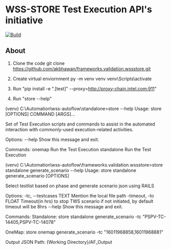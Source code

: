 # WSS-STORE Test Execution API's initiative

<p align="left">
  <a href="https://github.com/intel-sandbox/frameworks.design.software.dbio.code-quality-moonshot/actions/workflows/ci.yaml?query=branch%3Amain">
    <img alt="Build" src="https://github.com/intel-sandbox/frameworks.design.software.dbio.code-quality-moonshot/actions/workflows/ci.yaml/badge.svg"></a>
</p>

## About

1. Clone the code 
    git clone https://github.com/akbhawan/frameworks.validation.wssstore.git

2. Create virtual enviornment 
    py -m venv venv
    venv\Scripts\activate
  
3. Run "pip install -e ".[test]" --proxy=http://proxy-chain.intel.com:911"

4. Run "store --help"
    
(venv) C:\Automation\wss-autoflow\standalone>store --help
Usage: store [OPTIONS] COMMAND [ARGS]...

  Set of Test Execution scripts and commands to assist in the automated interaction
  with commonly-used execution-related activities.

Options:
  --help  Show this message and exit.

Commands:
  onemap      Run the Test Execution
  standalone  Run the Test Execution
  
(venv) C:\Automation\wss-autoflow\frameworks.validation.wssstore>store standalone generate_scenario --help
Usage: store standalone generate_scenario [OPTIONS]

  Select testlist based on phase and generate scenario json using RAILS

Options:
  -tc, --testcases TEXT  Mention the local file path
  -timeout, -to FLOAT    Timeout(in hrs) to stop TWS scenario if not
                         initiated, by default timeout will be 8hrs
  --help                 Show this message and exit.
  
  
Commands:
Standalone:
store standalone generate_scenario -tc "PSPV-TC-14405,PSPV-TC-14078"

OneMap:
    store onemap generate_scenario -tc "16011968858,16011968881"
    
Output JSON Path:
{Working Directory}/AF_Output